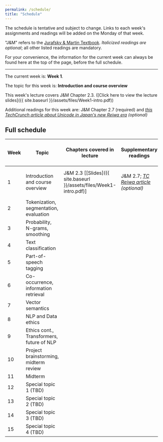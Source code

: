 ```yaml
---
permalink: /schedule/
title: "Schedule"
---
```


The schedule is tentative and subject to change. Links to each week's assignments and readings will be added on the Monday of that week.

"J&M" refers to the [Jurafsky & Martin Textbook](https://web.stanford.edu/~jurafsky/slp3/). _Italicized readings are optional_; all other listed readings are mandatory.

For your convenience, the information for the current week can always be found here at the top of the page, before the full schedule.

---

The current week is: **Week 1**.

The topic for this week is: **Introduction and course overview**

This week's lecture covers J&M Chapter 2.3. ([Click here to view the lecture slides]({{ site.baseurl }}/assets/files/Week1-intro.pdf))

Additional readings for this week are: J&M Chapter 2.7 (required) and _[this TechCrunch article about Unicode in Japan's new Reiwa era](https://techcrunch.com/2019/04/02/how-japans-new-imperial-era-broke-the-internet-in-a-very-tiny-way/) (optional)_

## Full schedule

|Week|Topic                                    |Chapters covered in lecture|Supplementary readings|Lab assignment or Topic signup|
|----|-----------------------------------------|---------------------------|----------------------|------------------------------|
|1   |Introduction and course overview         |J&M 2.3 [[Slides]({{ site.baseurl }}/assets/files/Week1-intro.pdf)]|J&M 2.7; _[TC Reiwa article](https://techcrunch.com/2019/04/02/how-japans-new-imperial-era-broke-the-internet-in-a-very-tiny-way/) (optional)_|"[Lab 0]({{ site.baseurl }}/labs/lab0/)" in-class activity|
|2   |Tokenization, segmentation, evaluation   |                           |                      |                              |
|3   |Probability, N-grams, smoothing          |                           |                      |                              |
|4   |Text classification                      |                           |                      |                              |
|5   |Part-of-speech tagging                   |                           |                      |                              |
|6   |Co-occurrence, information retrieval     |                           |                      |                              |
|7   |Vector semantics                         |                           |                      |                              |
|8   |NLP and Data ethics                      |                           |                      |                              |
|9   |Ethics cont., Transformers, future of NLP|                           |                      |                              |
|10  |Project brainstorming, midterm review    |                           |                      |                              |
|11  |Midterm                                  |                           |                      |                              |
|12  |Special topic 1 (TBD)                    |                           |                      |                              |
|13  |Special topic 2 (TBD)                    |                           |                      |                              |
|14  |Special topic 3 (TBD)                    |                           |                      |                              |
|15  |Special topic 4 (TBD)                    |                           |                      |                              |